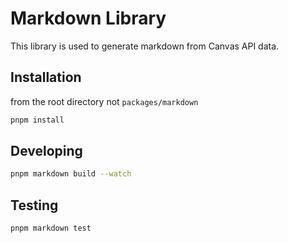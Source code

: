 # Markdown Library

This library is used to generate markdown from Canvas API data.

## Installation

from the root directory not `packages/markdown`

```bash
pnpm install
```

## Developing

```bash
pnpm markdown build --watch
```

## Testing

```bash
pnpm markdown test
```
